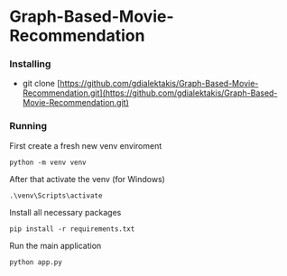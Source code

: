 # Graph-Based-Movie-Recommendation

### Installing
* git clone [https://github.com/gdialektakis/Graph-Based-Movie-Recommendation.git](https://github.com/gdialektakis/Graph-Based-Movie-Recommendation.git)
### Running 

First create a fresh new venv enviroment
```
python -m venv venv
```
After that activate the venv (for Windows)
```
.\venv\Scripts\activate
```
Install all necessary packages
```
pip install -r requirements.txt
```
Run the main application
```
python app.py
```

